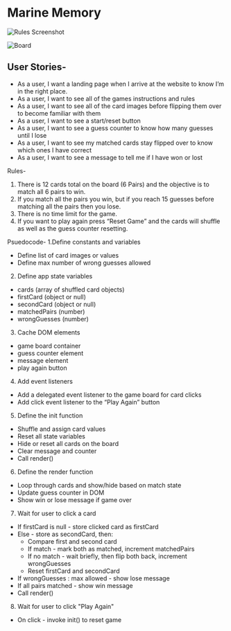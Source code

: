# Marine Memory

![Rules Screenshot](./rules.png)

![Board](./board.png)

## User Stories-
- As a user, I want a landing page when I arrive at the website to know I’m in the right place.
- As a user, I want to see all of the games instructions and rules
- As a user, I want to see all of the card images before flipping them over to become familiar with them 
- As a user, I want to see a start/reset button
- As a user, I want to see a guess counter to know how many guesses until I lose
- As a user, I want to see my matched cards stay flipped over to know which ones I have correct
- As a user, I want to see a message to tell me if I have won or lost

Rules- 

1. There is 12 cards total on the board (6 Pairs) and the objective is to match all 6 pairs to win.
2. If you match all the pairs you win, but if you reach 15 guesses before matching all the pairs then you lose.
3. There is no time limit for the game.
4. If you want to play again press “Reset Game” and the cards will shuffle as well as the guess counter resetting.


Psuedocode- 
1.Define constants and variables
* Define list of card images or values 
* Define max number of wrong guesses allowed
2. Define app state variables 
* cards (array of shuffled card objects)
* firstCard (object or null)
* secondCard (object or null)
* matchedPairs (number)
* wrongGuesses (number)
3. Cache DOM elements
* game board container
* guess counter element
* message element
* play again button
4. Add event listeners
* Add a delegated event listener to the game board for card clicks
* Add click event listener to the “Play Again” button
5. Define the init function
* Shuffle and assign card values
* Reset all state variables
* Hide or reset all cards on the board
* Clear message and counter
* Call render()
6. Define the render function
* Loop through cards and show/hide based on match state
* Update guess counter in DOM
* Show win or lose message if game over
7. Wait for user to click a card
* If firstCard is null - store clicked card as firstCard
* Else - store as secondCard, then:
    * Compare first and second card
    * If match - mark both as matched, increment matchedPairs
    * If no match - wait briefly, then flip both back, increment wrongGuesses
    * Reset firstCard and secondCard
* If wrongGuesses : max allowed - show lose message
* If all pairs matched - show win message
* Call render()
8. Wait for user to click "Play Again"
* On click - invoke init() to reset game